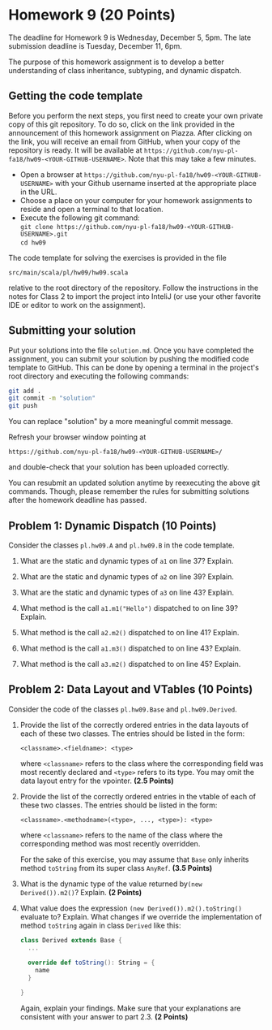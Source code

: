 # Homework 9 (20 Points)


The deadline for Homework 9 is Wednesday, December 5, 5pm. The late
submission deadline is Tuesday, December 11, 6pm.

The purpose of this homework assignment is to develop a better
understanding of class inheritance, subtyping, and dynamic dispatch.

## Getting the code template

Before you perform the next steps, you first need to create your own
private copy of this git repository. To do so, click on the link
provided in the announcement of this homework assignment on
Piazza. After clicking on the link, you will receive an email from
GitHub, when your copy of the repository is ready. It will be
available at
`https://github.com/nyu-pl-fa18/hw09-<YOUR-GITHUB-USERNAME>`.
Note that this may take a few minutes.

* Open a browser at
  `https://github.com/nyu-pl-fa18/hw09-<YOUR-GITHUB-USERNAME>` with
  your Github username inserted at the appropriate place in the URL.
* Choose a place on your computer for your homework assignments to reside and open a terminal to that location.
* Execute the following git command: <br/>
  ```git clone https://github.com/nyu-pl-fa18/hw09-<YOUR-GITHUB-USERNAME>.git```<br/>
  ```cd hw09```

The code template for solving the exercises is provided in the file

```
src/main/scala/pl/hw09/hw09.scala
```

relative to the root directory of the repository. Follow the
instructions in the notes for Class 2 to import the project into
InteliJ (or use your other favorite IDE or editor to work on the assignment).


## Submitting your solution

Put your solutions into the file `solution.md`. Once you have
completed the assignment, you can submit your solution by pushing the
modified code template to GitHub. This can be done by opening a
terminal in the project's root directory and executing the following
commands:

```bash
git add .
git commit -m "solution"
git push
```

You can replace "solution" by a more meaningful commit message.

Refresh your browser window pointing at
```
https://github.com/nyu-pl-fa18/hw09-<YOUR-GITHUB-USERNAME>/
```
and double-check that your solution has been uploaded correctly.

You can resubmit an updated solution anytime by reexecuting the above
git commands. Though, please remember the rules for submitting
solutions after the homework deadline has passed.


## Problem 1: Dynamic Dispatch (10 Points)

Consider the classes `pl.hw09.A` and `pl.hw09.B` in the code template.

1. What are the static and dynamic types of `a1` on line 37? Explain.

1. What are the static and dynamic types of `a2` on line 39? Explain.

1. What are the static and dynamic types of `a3` on line 43? Explain.

1. What method is the call `a1.m1("Hello")` dispatched to on line 39? Explain.

1. What method is the call `a2.m2()` dispatched to on line 41? Explain.

1. What method is the call `a1.m3()` dispatched to on line 43?
   Explain.
   
1. What method is the call `a3.m2()` dispatched to on line 45? Explain.

## Problem 2: Data Layout and VTables (10 Points)

Consider the code of the classes `pl.hw09.Base` and `pl.hw09.Derived`.

1. Provide the list of the correctly ordered entries in the data
   layouts of each of these two classes. The entries should be listed
   in the form:
   
   ```<classname>.<fieldname>: <type>```
   
   where `<classname>` refers to the class where the corresponding
   field was most recently declared and `<type>` refers to its
   type. You may omit the data layout entry for the vpointer. **(2.5
   Points)**
      
1. Provide the list of the correctly ordered entries in the vtable of
   each of these two classes. The entries should be listed in the
   form:
   
   ```<classname>.<methodname>(<type>, ..., <type>): <type>```

   where `<classname>` refers to the name of the class where the
   corresponding method was most recently overridden.
   
   For the sake of this exercise, you may assume that `Base` only
   inherits method `toString` from its super class `AnyRef`. **(3.5
   Points)**
     
1. What is the dynamic type of the value returned by`(new
   Derived()).m2()`? Explain. **(2 Points)**

1. What value does the expression `(new Derived()).m2().toString()`
   evaluate to? Explain. What changes if we override the
   implementation of method `toString` again in class `Derived` like
   this:
   
   ```scala
   class Derived extends Base {
     ...
     
     override def toString(): String = { 
       name
     }
   
   }
   ```
   
   Again, explain your findings. Make sure that your explanations are
   consistent with your answer to part 2.3.
   **(2 Points)**
